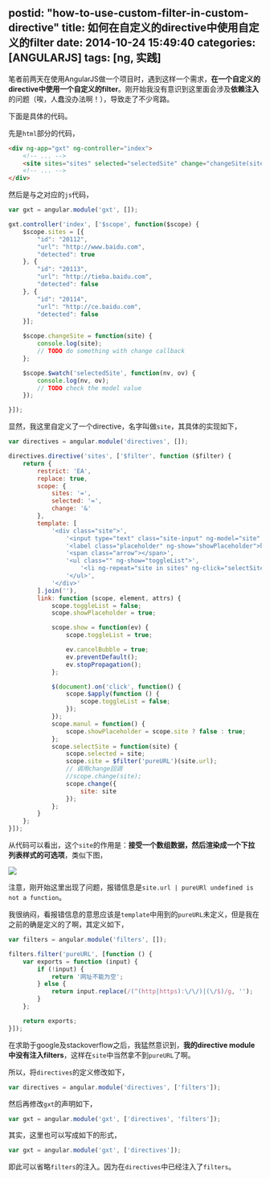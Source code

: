 postid: "how-to-use-custom-filter-in-custom-directive"
title: 如何在自定义的directive中使用自定义的filter
date: 2014-10-24 15:49:40
categories: [ANGULARJS]
tags: [ng, 实践]
---

笔者前两天在使用AngularJS做一个项目时，遇到这样一个需求，**在一个自定义的directive中使用一个自定义的filter**。刚开始我没有意识到这里面会涉及**依赖注入**的问题（唉，人蠢没办法啊！），导致走了不少弯路。

下面是具体的代码。

先是`html`部分的代码，

```html
<div ng-app="gxt" ng-controller="index">
    <!-- ... -->
    <site sites="sites" selected="selectedSite" change="changeSite(site)"></site>
    <!-- ... -->
</div>
```

然后是与之对应的`js`代码，

```javascript
var gxt = angular.module('gxt', []);

gxt.controller('index', ['$scope', function($scope) {
    $scope.sites = [{
        "id": "20112",
        "url": "http://www.baidu.com",
        "detected": true
    }, {
        "id": "20113",
        "url": "http://tieba.baidu.com",
        "detected": false
    }, {
        "id": "20114",
        "url": "http://ce.baidu.com",
        "detected": false
    }];

    $scope.changeSite = function(site) {
        console.log(site);
        // TODO do something with change callback
    };

    $scope.$watch('selectedSite', function(nv, ov) {
        console.log(nv, ov);
        // TODO check the model value
    });

}]);
```

显然，我这里自定义了一个directive，名字叫做`site`，其具体的实现如下，

```javascript
var directives = angular.module('directives', []);

directives.directive('sites', ['$filter', function ($filter) {
    return {
        restrict: 'EA',
        replace: true,
        scope: {
            sites: '=',
            selected: '=',
            change: '&'
        },
        template: [
            '<div class="site">',
                '<input type="text" class="site-input" ng-model="site" ng-change="manul()" ng-click="show($event)">',
                '<label class="placeholder" ng-show="showPlaceholder">输入网站url，如：www.baidu.com</label>',
                '<span class="arrow"></span>',
                '<ul class="" ng-show="toggleList">',
                    '<li ng-repeat="site in sites" ng-click="selectSite(site)">[[site.url | pureURL]]</li>',
                '</ul>',
            '</div>'
        ].join(''),
        link: function (scope, element, attrs) {
            scope.toggleList = false;
            scope.showPlaceholder = true;

            scope.show = function(ev) {
                scope.toggleList = true;

                ev.cancelBubble = true;
                ev.preventDefault();
                ev.stopPropagation();
            };

            $(document).on('click', function() {
                scope.$apply(function () {
                    scope.toggleList = false;
                });
            });
            scope.manul = function() {
                scope.showPlaceholder = scope.site ? false : true;
            };
            scope.selectSite = function(site) {
                scope.selected = site;
                scope.site = $filter('pureURL')(site.url);
                // 调用change回调
                //scope.change(site);
                scope.change({
                    site: site
                });
            };
        }
    };
}]);

```

从代码可以看出，这个`site`的作用是：**接受一个数组数据，然后渲染成一个下拉列表样式的可选项**，类似下图，

![](//images0.gejiawen.com/posts/how-to-use-custom-filter-in-custom-directive/001.png)

注意，刚开始这里出现了问题，报错信息是`site.url | pureURl undefined is not a function`。

我很纳闷，看报错信息的意思应该是`template`中用到的`pureURL`未定义，但是我在之前的确是定义的了啊，其定义如下，

```javascript
var filters = angular.module('filters', []);

filters.filter('pureURL', [function () {
    var exports = function (input) {
        if (!input) {
            return '网址不能为空';
        } else {
            return input.replace(/(^(http|https):\/\/)|(\/$)/g, '');
        }
    };

    return exports;
}]);
```

在求助于google及stackoverflow之后，我猛然意识到，**我的directive module中没有注入filters**，这样在`site`中当然拿不到`pureURL`了啊。

所以，将`directives`的定义修改如下，

```javascript
var directives = angular.module('directives', ['filters']);
```

然后再修改`gxt`的声明如下，

```javascript
var gxt = angular.module('gxt', ['directives', 'filters']);
```

其实，这里也可以写成如下的形式，

```javascript
var gxt = angular.module('gxt', ['directives']);
```

即此可以省略`filters`的注入。因为在`directives`中已经注入了`filters`。


